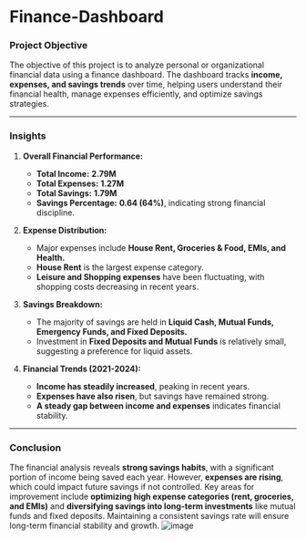 # Finance-Dashboard
### **Project Objective**  
The objective of this project is to analyze personal or organizational financial data using a finance dashboard. The dashboard tracks **income, expenses, and savings trends** over time, helping users understand their financial health, manage expenses efficiently, and optimize savings strategies.

---

### **Insights**  
1. **Overall Financial Performance:**  
   - **Total Income:** **2.79M**  
   - **Total Expenses:** **1.27M**  
   - **Total Savings:** **1.79M**  
   - **Savings Percentage:** **0.64 (64%)**, indicating strong financial discipline.  

2. **Expense Distribution:**  
   - Major expenses include **House Rent, Groceries & Food, EMIs, and Health.**  
   - **House Rent** is the largest expense category.  
   - **Leisure and Shopping expenses** have been fluctuating, with shopping costs decreasing in recent years.  

3. **Savings Breakdown:**  
   - The majority of savings are held in **Liquid Cash, Mutual Funds, Emergency Funds, and Fixed Deposits.**  
   - Investment in **Fixed Deposits and Mutual Funds** is relatively small, suggesting a preference for liquid assets.  

4. **Financial Trends (2021-2024):**  
   - **Income has steadily increased**, peaking in recent years.  
   - **Expenses have also risen**, but savings have remained strong.  
   - **A steady gap between income and expenses** indicates financial stability.  

---

### **Conclusion**  
The financial analysis reveals **strong savings habits**, with a significant portion of income being saved each year. However, **expenses are rising**, which could impact future savings if not controlled. Key areas for improvement include **optimizing high expense categories (rent, groceries, and EMIs)** and **diversifying savings into long-term investments** like mutual funds and fixed deposits. Maintaining a consistent savings rate will ensure long-term financial stability and growth.
![image](https://github.com/user-attachments/assets/3dd0412a-980e-4d16-9383-b1ee179393f7)
